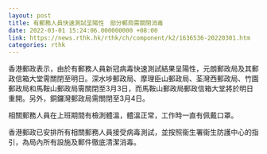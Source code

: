```yaml
---
layout: post
title: 有郵務人員快速測試呈陽性　部分郵局需關閉消毒
date: 2022-03-01 15:24:06.000000000 +08:00
link: https://news.rthk.hk/rthk/ch/component/k2/1636536-20220301.htm
categories: rthk
---
```


香港郵政表示，由於有郵務人員新冠病毒快速測試結果呈陽性，元朗郵政局及其郵政信箱大堂需關閉至明日。深水埗郵政局、摩理臣山郵政局、荃灣西郵政局、竹園郵政局和馬鞍山郵政局需關閉至3月3日，而馬鞍山郵政局郵政信箱大堂將於明日重開。另外，銅鑼灣郵政局需關閉至3月4日。
      
相關郵務人員在上班期間有檢測體溫，體溫正常，工作時一直有佩戴口罩。
      
香港郵政已安排所有相關郵務人員接受病毒測試，並按照衞生署衞生防護中心的指引，為局內所有設施及郵件徹底清潔消毒。

